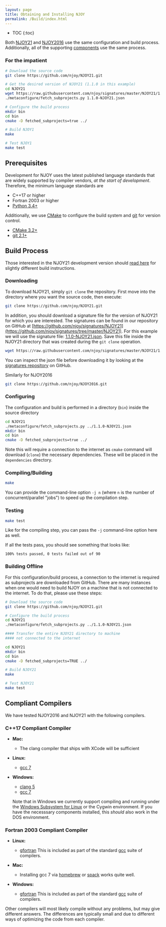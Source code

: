 ```yaml
---
layout: page
title: Obtaining and Installing NJOY
permalink: /Build/index.html
---
```

* TOC
{:toc}

Both [NJOY21](https://github.com/njoy) and [NJOY2016](https://github.com/njoy) use the same configuration and build process. Additionally, all of the supporting [components](/Components.html) use the same process. 

### For the impatient

```bash
# Download the source code
git clone https://github.com/njoy/NJOY21.git

# Get the desired version of NJOY21 (1.1.0 in this example)
cd NJOY21
wget https://raw.githubusercontent.com/njoy/signatures/master/NJOY21/1.1.0-NJOY21.json
./metaconfigure/fetch_subprojects.py 1.1.0-NJOY21.json

# Configure the build process
mkdir bin
cd bin
cmake -D fetched_subprojects=true ../

# Build NJOY1
make

# Test NJOY1
make test
```

## Prerequisites
Development for NJOY uses the latest published language standards that are widely supported by compiler vendors, *at the start of development*. Therefore, the minimum language standards are

 - C++17 or higher
 - Fortran 2003 or higher
 - [Python 3.4+](https://python.org/)

Additionally, we use [CMake](https://cmake.org/) to configure the build system and [git](https://git-scm.com) for version control.

 - [CMake 3.2+](https://cmake.org/) 
 - [git 2.1+](https://git-scm.com)


## Build Process
Those interested in the NJOY21 development version should [read here](developers.html) for slightly different build instructions.

### Downloading
To download NJOY21, simply `git clone` the repository. First move into the directory where you want the source code, then execute:

```bash
git clone https://github.com/njoy/NJOY21.git
```
In addition, you should download a signature file for the version of NJOY21 for which you are interested. The signatures can be found in our repository on GitHub at [https://github.com/njoy/signatures/NJOY21](https://github.com/njoy/signatures/tree/master/NJOY21). For this example we will use the signature file: [1.1.0-NJOY21.json](https://raw.githubusercontent.com/njoy/signatures/master/NJOY21/1.1.0-NJOY21.json). Save this file inside the NJOY21 directory that was created during the `git clone` operation.

```bash
wget https://raw.githubusercontent.com/njoy/signatures/master/NJOY21/1.1.0-NJOY21.json
```
You can inspect the json file before downloading it by looking at the [signatures repository](https://github.com/njoy/signatures) on GitHub.

Similarly for NJOY2016
```bash
git clone https://github.com/njoy/NJOY2016.git
```

    
### Configuring
The configuration and build is performed in a directory (`bin`) inside the source directory

```bash
cd NJOY21
./metaconfigure/fetch_subprojects.py ../1.1.0-NJOY21.json
mkdir bin
cd bin
cmake -D fetched_subprojects=true ../
```

Note this will require a connection to the internet as `cmake` command will download (`clone`) the necessary dependencies. These will be placed in the `dependencies` directory.

### Compiling/Building

```bash
make
```
You can provide the command-line option `-j n` (where `n` is the number of concurrent/parallel "jobs") to speed up the compilation step.

### Testing


```bash
make test
```
Like for the compiling step, you can pass the `-j` command-line option here as well.

If all the tests pass, you should see something that looks like:

```
100% tests passed, 0 tests failed out of 90
```

### Building Offline
For this configuration/build process, a connection to the internet is required as subprojects are downloaded from GitHub. There are many instances when one would need to build NJOY on a machine that is not connected to the internet. To do that, please use these steps:

```bash
# Download the source code
git clone https://github.com/njoy/NJOY21.git

# Configure the build process
cd NJOY21
./metaconfigure/fetch_subprojects.py ../1.1.0-NJOY21.json

#### Transfer the entire NJOY21 directory to machine 
#### not connected to the internet

cd NJOY21
mkdir bin
cd bin
cmake -D fetched_subprojects=TRUE ../

# Build NJOY21
make

# Test NJOY21
make test
```

## Compliant Compilers
We have tested NJOY2016 and NJOY21 with the following compilers. 

### C++17 Compliant Compiler

  - **Mac:**
  
    - The clang compiler that ships with XCode will be sufficient

  - **Linux:**

    - [gcc 7](https://gcc.gnu.org) 

  - **Windows:**

    - [clang 5](http://llvm.org)
    - [gcc 7](https://gcc.gnu.org) 

    Note that in Windows we currently support compiling and running under the [Windows Subsystem for Linux](https://docs.microsoft.com/en-us/windows/wsl/about) or the Cygwin environment. If you have the necesssary components installed, this *should* also work in the DOS environment.

### Fortran 2003 Compliant Compiler

 - **Linux:**

   - [gfortran](https://gcc.gnu.org/fortran/) This is included as part of the standard [gcc](https://gcc.gnu.org) suite of compilers.


 - **Mac:**

   - Installing gcc 7 via [homebrew](https://brew.sh) or [spack](https://spack.io) works quite well.

 - **Windows:**

   - [gfortran](https://gcc.gnu.org/fortran/) This is included as part of the standard [gcc](https://gcc.gnu.org) suite of compilers.

Other compilers will most likely compile without any problems, but may give different answers. The differences are typically small and due to different ways of optimizing the code from each compiler.
